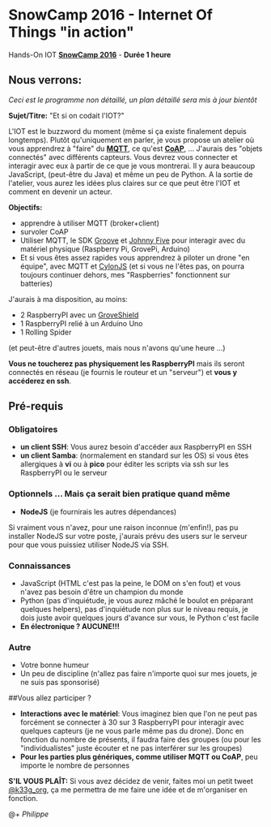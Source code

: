 # SnowCamp 2016 - Internet Of Things "in action"

Hands-On IOT **[SnowCamp 2016](http://snowcamp.io/2016/fr/)** - **Durée 1 heure**

## Nous verrons:

*Ceci est le programme non détaillé, un plan détaillé sera mis à jour bientôt*

**Sujet/Titre:** "Et si on codait l'IOT?"

L'IOT est le buzzword du moment (même si ça existe finalement depuis longtemps). Plutôt qu'uniquement en parler, je vous propose un atelier où vous apprendrez à "faire" du **[MQTT](http://mqtt.org/)**, ce qu'est **[CoAP](http://coap.technology/)**, ... J'aurais des "objets connectés" avec différents capteurs. Vous devrez vous connecter et interagir avec eux à partir de ce que je vous montrerai. Il y aura beaucoup JavaScript, (peut-être du Java) et même un peu de Python. A la sortie de l'atelier, vous aurez les idées plus claires sur ce que peut être l'IOT et comment en devenir un acteur.

**Objectifs:**

- apprendre à utiliser MQTT (broker+client)
- survoler CoAP
- Utiliser MQTT, le SDK [Groove](http://www.dexterindustries.com/grovepi/) et [Johnny Five](https://github.com/rwaldron/johnny-five) pour interagir avec du matériel physique (Raspberry Pi, GrovePi, Arduino)
- Et si vous êtes assez rapides vous apprendrez à piloter un drone "en équipe", avec MQTT et [CylonJS](http://cylonjs.com/) (et si vous ne l'êtes pas, on pourra toujours continuer dehors, mes "Raspberries" fonctionnent sur batteries)

J'aurais à ma disposition, au moins:

- 2 RaspberryPI avec un [GroveShield](http://www.dexterindustries.com/grovepi/)
- 1 RaspberryPI relié à un Arduino Uno
- 1 Rolling Spider

(et peut-être d'autres jouets, mais nous n'avons qu'une heure ...)

**Vous ne toucherez pas physiquement les RaspberryPI** mais ils seront connectés en réseau (je fournis le routeur et un "serveur") et **vous y accéderez en ssh**.

## Pré-requis

### Obligatoires

- **un client SSH**: Vous aurez besoin d'accéder aux RaspberryPI en SSH
- **un client Samba**: (normalement en standard sur les OS) si vous êtes allergiques à **vi** ou à **pico** pour éditer les scripts via ssh sur les RaspberryPI ou le serveur

### Optionnels ... Mais ça serait bien pratique quand même

- **NodeJS** (je fournirais les autres dépendances)

Si vraiment vous n'avez, pour une raison inconnue (m'enfin!), pas pu installer NodeJS sur votre poste, j'aurais prévu des users sur le serveur pour que vous puissiez utiliser NodeJS via SSH.

### Connaissances

- JavaScript (HTML c'est pas la peine, le DOM on s'en fout) et vous n'avez pas besoin d'être un champion du monde
- Python (pas d'inquiétude, je vous aurez mâché le boulot en préparant quelques helpers), pas d'inquiétude non plus sur le niveau requis, je dois juste avoir quelques jours d'avance sur vous, le Python c'est facile
- **En électronique ? AUCUNE!!!**


### Autre

- Votre bonne humeur
- Un peu de discipline (n'allez pas faire n'importe quoi sur mes jouets, je ne suis pas sponsorisé)


##Vous allez participer ?

- **Interactions avec le matériel**: Vous imaginez bien que l'on ne peut pas forcément se connecter à 30 sur 3 RaspberryPI pour interagir avec quelques capteurs (je ne vous parle même pas du drone). Donc en fonction du nombre de présents, il faudra faire des groupes (ou pour les "individualistes" juste écouter et ne pas interférer sur les groupes)
- **Pour les parties plus génériques, comme utiliser MQTT ou CoAP**, peu importe le nombre de personnes


**S'IL VOUS PLAÎT:** Si vous avez décidez de venir, faites moi un petit tweet [@k33g_org](https://twitter.com/k33g_org), ça me permettra de me faire une idée et de m'organiser en fonction.

@+
*Philippe*